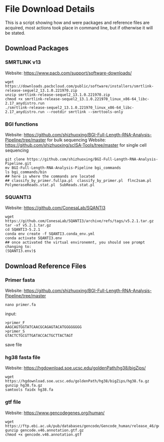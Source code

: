 # File Download Details    
This is a script showing how and were packages and reference files are acquired, most actions took place in command line, but if otherwise it will be stated. 

## Download Packages 
### SMRTLINK v13 
Website: https://www.pacb.com/support/software-downloads/   
```
wget https://downloads.pacbcloud.com/public/software/installers/smrtlink-release-sequel2_13.1.0.221970.zip
unzip smrtlink-release-sequel2_13.1.0.221970.zip
chmod +x smrtlink-release-sequel2_13.1.0.221970_linux_x86-64_libc-2.17_anydistro.run
./smrtlink-release-sequel2_13.1.0.221970_linux_x86-64_libc-2.17_anydistro.run --rootdir smrtlink --smrttools-only
```

### BGI functions
Website: https://github.com/shizhuoxing/BGI-Full-Length-RNA-Analysis-Pipeline/tree/master for bulk sequencing
Website: https://github.com/shizhuoxing/scISA-Tools/tree/master for single cell sequencing
```
git clone https://github.com/shizhuoxing/BGI-Full-Length-RNA-Analysis-Pipeline.git
mv BGI-Full-Length-RNA-Analysis-Pipeline bgi_commands
ls bgi_commands/bin
## here is where the commands are located
## classify_by_primer.fullpa.pl  classify_by_primer.pl  flnc2sam.pl  PolymeraseReads.stat.pl  SubReads.stat.pl
```

### SQUANTI3
Website: https://github.com/ConesaLab/SQANTI3
```
wget https://github.com/ConesaLab/SQANTI3/archive/refs/tags/v5.2.1.tar.gz
tar -xf v5.2.1.tar.gz
cd SQANTI3-5.2.1
conda env create -f SQANTI3.conda_env.yml
conda activate SQANTI3.env
## once activated the virtual environemnt, you should see prompt changing to:
(SQANTI3.env)$
```


## Download Reference Files 
### Primer fasta 
Website: https://github.com/shizhuoxing/BGI-Full-Length-RNA-Analysis-Pipeline/tree/master
```
nano primer.fa
```
input: 
```
>primer_F
AAGCAGTGGTATCAACGCAGAGTACATGGGGGGGG
>primer_S
GTACTCTGCGTTGATACCACTGCTTACTAGT
```
save file 

### hg38 fasta file
Website: https://hgdownload.soe.ucsc.edu/goldenPath/hg38/bigZips/
```
wget https://hgdownload.soe.ucsc.edu/goldenPath/hg38/bigZips/hg38.fa.gz
gunzip hg38.fa.gz
samtools faidx hg38.fa
```

### gtf file 
Website: https://www.gencodegenes.org/human/
```
wget https://ftp.ebi.ac.uk/pub/databases/gencode/Gencode_human/release_46/gencode.v46.annotation.gtf.gz
gunzip gencode.v46.annotation.gtf.gz
chmod +x gencode.v46.annotation.gtf
```
























